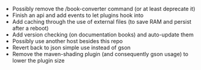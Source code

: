 * Possibly remove the /book-converter command (or at least deprecate it)
* Finish an api and add events to let plugins hook into
* Add caching through the use of external files (to save RAM and persist after a reboot)
* Add version checking (on documentation books) and auto-update them
* Possibly use another host besides this repo
* Revert back to json simple use instead of gson
* Remove the maven-shading plugin (and consequently gson usage) to lower the plugin size
